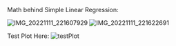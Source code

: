 Math behind Simple Linear Regression:

![IMG_20221111_221607929](https://user-images.githubusercontent.com/77950550/201461271-3b9b5bb8-4311-4530-9d62-a91efd58050d.jpg)
![IMG_20221111_221622691](https://user-images.githubusercontent.com/77950550/201461277-72ea846e-b972-4329-804e-7ab790f13db4.jpg)

Test Plot Here:
![testPlot](https://user-images.githubusercontent.com/77950550/201461362-68efedcd-b966-4feb-933b-4ccea00d0215.png)
